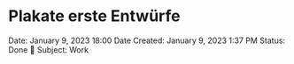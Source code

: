 # Plakate erste Entwürfe

Date: January 9, 2023 18:00
Date Created: January 9, 2023 1:37 PM
Status: Done 🙌
Subject: Work